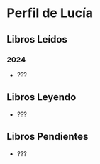 # Perfil de Lucía

## Libros Leídos
### 2024
   - ???

## Libros Leyendo
   - ???

## Libros Pendientes
   - ???